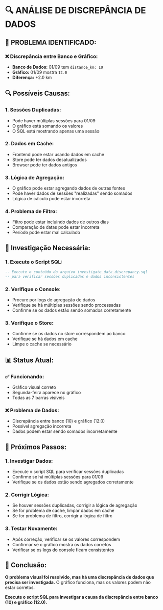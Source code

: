 # 🔍 **ANÁLISE DE DISCREPÂNCIA DE DADOS**

## 🚨 **PROBLEMA IDENTIFICADO:**

### **❌ Discrepância entre Banco e Gráfico:**
- **Banco de Dados:** 01/09 tem `distance_km: 10`
- **Gráfico:** 01/09 mostra `12.0`
- **Diferença:** +2.0 km

## 🔍 **Possíveis Causas:**

### **1. Sessões Duplicadas:**
- Pode haver múltiplas sessões para 01/09
- O gráfico está somando os valores
- O SQL está mostrando apenas uma sessão

### **2. Dados em Cache:**
- Frontend pode estar usando dados em cache
- Store pode ter dados desatualizados
- Browser pode ter dados antigos

### **3. Lógica de Agregação:**
- O gráfico pode estar agregando dados de outras fontes
- Pode haver dados de sessões "realizadas" sendo somados
- Lógica de cálculo pode estar incorreta

### **4. Problema de Filtro:**
- Filtro pode estar incluindo dados de outros dias
- Comparação de datas pode estar incorreta
- Período pode estar mal calculado

## 🔧 **Investigação Necessária:**

### **1. Execute o Script SQL:**
```sql
-- Execute o conteúdo do arquivo investigate_data_discrepancy.sql
-- para verificar sessões duplicadas e dados inconsistentes
```

### **2. Verifique o Console:**
- Procure por logs de agregação de dados
- Verifique se há múltiplas sessões sendo processadas
- Confirme se os dados estão sendo somados corretamente

### **3. Verifique o Store:**
- Confirme se os dados no store correspondem ao banco
- Verifique se há dados em cache
- Limpe o cache se necessário

## 📊 **Status Atual:**

### **✅ Funcionando:**
- Gráfico visual correto
- Segunda-feira aparece no gráfico
- Todas as 7 barras visíveis

### **❌ Problema de Dados:**
- Discrepância entre banco (10) e gráfico (12.0)
- Possível agregação incorreta
- Dados podem estar sendo somados incorretamente

## 🎯 **Próximos Passos:**

### **1. Investigar Dados:**
- Execute o script SQL para verificar sessões duplicadas
- Confirme se há múltiplas sessões para 01/09
- Verifique se os dados estão sendo agregados corretamente

### **2. Corrigir Lógica:**
- Se houver sessões duplicadas, corrigir a lógica de agregação
- Se for problema de cache, limpar dados em cache
- Se for problema de filtro, corrigir a lógica de filtro

### **3. Testar Novamente:**
- Após correção, verificar se os valores correspondem
- Confirmar se o gráfico mostra os dados corretos
- Verificar se os logs do console ficam consistentes

## 🚀 **Conclusão:**

**O problema visual foi resolvido, mas há uma discrepância de dados que precisa ser investigada.** O gráfico funciona, mas os valores podem não estar corretos.

**Execute o script SQL para investigar a causa da discrepância entre banco (10) e gráfico (12.0).**
